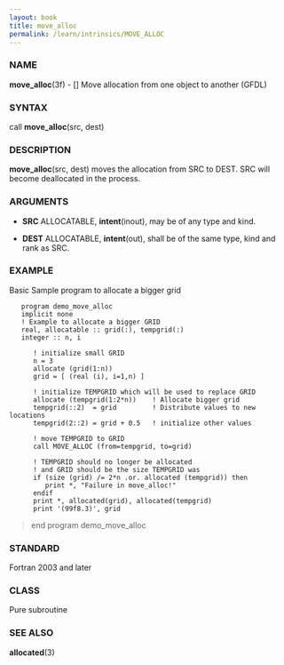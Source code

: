```yaml
---
layout: book
title: move_alloc
permalink: /learn/intrinsics/MOVE_ALLOC
---
```

### NAME

**move\_alloc**(3f) - \[\] Move allocation from one object to another
(GFDL)

### SYNTAX

call **move\_alloc**(src, dest)

### DESCRIPTION

**move\_alloc**(src, dest) moves the allocation from SRC to DEST. SRC
will become deallocated in the process.

### ARGUMENTS

  - **SRC**
    ALLOCATABLE, **intent**(inout), may be of any type and kind.

  - **DEST**
    ALLOCATABLE, **intent**(out), shall be of the same type, kind and
    rank as SRC.

### EXAMPLE

Basic Sample program to allocate a bigger grid

```
   program demo_move_alloc
   implicit none
   ! Example to allocate a bigger GRID
   real, allocatable :: grid(:), tempgrid(:)
   integer :: n, i

      ! initialize small GRID
      n = 3
      allocate (grid(1:n))
      grid = [ (real (i), i=1,n) ]

      ! initialize TEMPGRID which will be used to replace GRID
      allocate (tempgrid(1:2*n))    ! Allocate bigger grid
      tempgrid(::2)  = grid         ! Distribute values to new locations
      tempgrid(2::2) = grid + 0.5   ! initialize other values

      ! move TEMPGRID to GRID
      call MOVE_ALLOC (from=tempgrid, to=grid)

      ! TEMPGRID should no longer be allocated
      ! and GRID should be the size TEMPGRID was
      if (size (grid) /= 2*n .or. allocated (tempgrid)) then
         print *, "Failure in move_alloc!"
      endif
      print *, allocated(grid), allocated(tempgrid)
      print '(99f8.3)', grid
```

> end program demo\_move\_alloc

### STANDARD

Fortran 2003 and later

### CLASS

Pure subroutine

### SEE ALSO

**allocated**(3)
